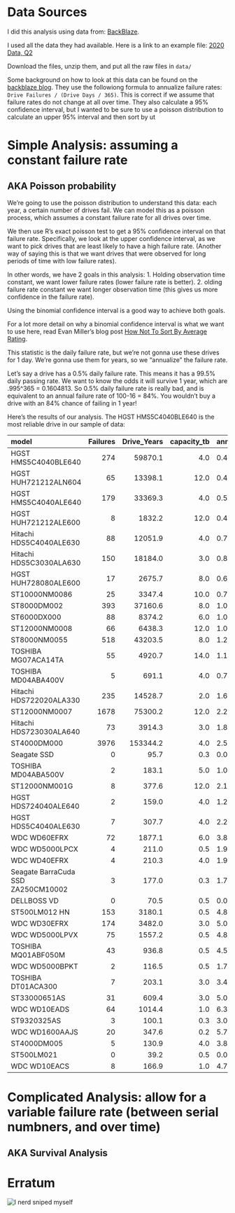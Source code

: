 Data Sources
============

I did this analysis using data from:
[BackBlaze](https://www.backblaze.com/b2/hard-drive-test-data.html#downloading-the-raw-hard-drive-test-data).

I used all the data they had available. Here is a link to an example
file: [2020 Data,
Q2](https://f001.backblazeb2.com/file/Backblaze-Hard-Drive-Data/data_Q2_2020.zip)

Download the files, unzip them, and put all the raw files in `data/`

Some background on how to look at this data can be found on the
[backblaze
blog](https://www.backblaze.com/blog/backblaze-hard-drive-stats-q1-2020/).
They use the followiong formula to annualize failure rates:
`Drive Failures / (Drive Days / 365)`. This is correct if we assume that
failure rates do not change at all over time. They also calculate a 95%
confidence interval, but I wanted to be sure to use a poisson
distribution to calculate an upper 95% interval and then sort by ut

Simple Analysis: assuming a constant failure rate
=================================================

AKA Poisson probability
-----------------------

We’re going to use the poisson distribution to understand this data:
each year, a certain number of drives fail. We can model this as a
poisson process, which assumes a constant failure rate for all drives
over time.

We then use R’s exact poisson test to get a 95% confidence interval on
that failure rate. Specifically, we look at the upper confidence
interval, as we want to pick drives that are least likely to have a high
failure rate. (Another way of saying this is that we want drives that
were observed for long periods of time with low failure rates).

In other words, we have 2 goals in this analysis: 1. Holding observation
time constant, we want lower failure rates (lower failure rate is
better). 2. olding failure rate constant we want longer observation time
(this gives us more confidence in the failure rate).

Using the binomial confidence interval is a good way to achieve both
goals.

For a lot more detail on why a binomial confidence interval is what we
want to use here, read Evan Miller’s blog post [How Not To Sort By
Average
Rating](https://www.evanmiller.org/how-not-to-sort-by-average-rating.html).

This statistic is the daily failure rate, but we’re not gonna use these
drives for 1 day. We’re gonna use them for years, so we “annualize” the
failure rate.

Let’s say a drive has a 0.5% daily failure rate. This means it has a
99.5% daily passing rate. We want to know the odds it will survive 1
year, which are .995^365 = 0.1604813. So 0.5% daily failure rate is
really bad, and is equivalent to an annual failure rate of 100-16 = 84%.
You wouldn’t buy a drive with an 84% chance of failing in 1 year!

Here’s the results of our analysis. The HGST HMS5C4040BLE640 is the most
reliable drive in our sample of data:

<table>
<thead>
<tr class="header">
<th style="text-align: left;">model</th>
<th style="text-align: right;">Failures</th>
<th style="text-align: right;">Drive_Years</th>
<th style="text-align: right;">capacity_tb</th>
<th style="text-align: left;">annual_drive_failure_rate</th>
<th style="text-align: left;">annual_drive_failure_rate_95</th>
</tr>
</thead>
<tbody>
<tr class="odd">
<td style="text-align: left;">HGST HMS5C4040BLE640</td>
<td style="text-align: right;">274</td>
<td style="text-align: right;">59870.1</td>
<td style="text-align: right;">4.0</td>
<td style="text-align: left;">0.46%</td>
<td style="text-align: left;">0.52%</td>
</tr>
<tr class="even">
<td style="text-align: left;">HGST HUH721212ALN604</td>
<td style="text-align: right;">65</td>
<td style="text-align: right;">13398.1</td>
<td style="text-align: right;">12.0</td>
<td style="text-align: left;">0.49%</td>
<td style="text-align: left;">0.62%</td>
</tr>
<tr class="odd">
<td style="text-align: left;">HGST HMS5C4040ALE640</td>
<td style="text-align: right;">179</td>
<td style="text-align: right;">33369.3</td>
<td style="text-align: right;">4.0</td>
<td style="text-align: left;">0.54%</td>
<td style="text-align: left;">0.62%</td>
</tr>
<tr class="even">
<td style="text-align: left;">HGST HUH721212ALE600</td>
<td style="text-align: right;">8</td>
<td style="text-align: right;">1832.2</td>
<td style="text-align: right;">12.0</td>
<td style="text-align: left;">0.44%</td>
<td style="text-align: left;">0.86%</td>
</tr>
<tr class="odd">
<td style="text-align: left;">Hitachi HDS5C4040ALE630</td>
<td style="text-align: right;">88</td>
<td style="text-align: right;">12051.9</td>
<td style="text-align: right;">4.0</td>
<td style="text-align: left;">0.73%</td>
<td style="text-align: left;">0.90%</td>
</tr>
<tr class="even">
<td style="text-align: left;">Hitachi HDS5C3030ALA630</td>
<td style="text-align: right;">150</td>
<td style="text-align: right;">18184.0</td>
<td style="text-align: right;">3.0</td>
<td style="text-align: left;">0.82%</td>
<td style="text-align: left;">0.97%</td>
</tr>
<tr class="odd">
<td style="text-align: left;">HGST HUH728080ALE600</td>
<td style="text-align: right;">17</td>
<td style="text-align: right;">2675.7</td>
<td style="text-align: right;">8.0</td>
<td style="text-align: left;">0.64%</td>
<td style="text-align: left;">1.02%</td>
</tr>
<tr class="even">
<td style="text-align: left;">ST10000NM0086</td>
<td style="text-align: right;">25</td>
<td style="text-align: right;">3347.4</td>
<td style="text-align: right;">10.0</td>
<td style="text-align: left;">0.75%</td>
<td style="text-align: left;">1.10%</td>
</tr>
<tr class="odd">
<td style="text-align: left;">ST8000DM002</td>
<td style="text-align: right;">393</td>
<td style="text-align: right;">37160.6</td>
<td style="text-align: right;">8.0</td>
<td style="text-align: left;">1.06%</td>
<td style="text-align: left;">1.17%</td>
</tr>
<tr class="even">
<td style="text-align: left;">ST6000DX000</td>
<td style="text-align: right;">88</td>
<td style="text-align: right;">8374.2</td>
<td style="text-align: right;">6.0</td>
<td style="text-align: left;">1.05%</td>
<td style="text-align: left;">1.29%</td>
</tr>
<tr class="odd">
<td style="text-align: left;">ST12000NM0008</td>
<td style="text-align: right;">66</td>
<td style="text-align: right;">6438.3</td>
<td style="text-align: right;">12.0</td>
<td style="text-align: left;">1.03%</td>
<td style="text-align: left;">1.30%</td>
</tr>
<tr class="even">
<td style="text-align: left;">ST8000NM0055</td>
<td style="text-align: right;">518</td>
<td style="text-align: right;">43203.5</td>
<td style="text-align: right;">8.0</td>
<td style="text-align: left;">1.20%</td>
<td style="text-align: left;">1.31%</td>
</tr>
<tr class="odd">
<td style="text-align: left;">TOSHIBA MG07ACA14TA</td>
<td style="text-align: right;">55</td>
<td style="text-align: right;">4920.7</td>
<td style="text-align: right;">14.0</td>
<td style="text-align: left;">1.12%</td>
<td style="text-align: left;">1.45%</td>
</tr>
<tr class="even">
<td style="text-align: left;">TOSHIBA MD04ABA400V</td>
<td style="text-align: right;">5</td>
<td style="text-align: right;">691.1</td>
<td style="text-align: right;">4.0</td>
<td style="text-align: left;">0.72%</td>
<td style="text-align: left;">1.69%</td>
</tr>
<tr class="odd">
<td style="text-align: left;">Hitachi HDS722020ALA330</td>
<td style="text-align: right;">235</td>
<td style="text-align: right;">14528.7</td>
<td style="text-align: right;">2.0</td>
<td style="text-align: left;">1.62%</td>
<td style="text-align: left;">1.84%</td>
</tr>
<tr class="even">
<td style="text-align: left;">ST12000NM0007</td>
<td style="text-align: right;">1678</td>
<td style="text-align: right;">75300.2</td>
<td style="text-align: right;">12.0</td>
<td style="text-align: left;">2.23%</td>
<td style="text-align: left;">2.34%</td>
</tr>
<tr class="odd">
<td style="text-align: left;">Hitachi HDS723030ALA640</td>
<td style="text-align: right;">73</td>
<td style="text-align: right;">3914.3</td>
<td style="text-align: right;">3.0</td>
<td style="text-align: left;">1.86%</td>
<td style="text-align: left;">2.34%</td>
</tr>
<tr class="even">
<td style="text-align: left;">ST4000DM000</td>
<td style="text-align: right;">3976</td>
<td style="text-align: right;">153344.2</td>
<td style="text-align: right;">4.0</td>
<td style="text-align: left;">2.59%</td>
<td style="text-align: left;">2.67%</td>
</tr>
<tr class="odd">
<td style="text-align: left;">Seagate SSD</td>
<td style="text-align: right;">0</td>
<td style="text-align: right;">95.7</td>
<td style="text-align: right;">0.3</td>
<td style="text-align: left;">0.00%</td>
<td style="text-align: left;">3.85%</td>
</tr>
<tr class="even">
<td style="text-align: left;">TOSHIBA MD04ABA500V</td>
<td style="text-align: right;">2</td>
<td style="text-align: right;">183.1</td>
<td style="text-align: right;">5.0</td>
<td style="text-align: left;">1.09%</td>
<td style="text-align: left;">3.95%</td>
</tr>
<tr class="odd">
<td style="text-align: left;">ST12000NM001G</td>
<td style="text-align: right;">8</td>
<td style="text-align: right;">377.6</td>
<td style="text-align: right;">12.0</td>
<td style="text-align: left;">2.12%</td>
<td style="text-align: left;">4.17%</td>
</tr>
<tr class="even">
<td style="text-align: left;">HGST HDS724040ALE640</td>
<td style="text-align: right;">2</td>
<td style="text-align: right;">159.0</td>
<td style="text-align: right;">4.0</td>
<td style="text-align: left;">1.26%</td>
<td style="text-align: left;">4.54%</td>
</tr>
<tr class="odd">
<td style="text-align: left;">HGST HDS5C4040ALE630</td>
<td style="text-align: right;">7</td>
<td style="text-align: right;">307.7</td>
<td style="text-align: right;">4.0</td>
<td style="text-align: left;">2.27%</td>
<td style="text-align: left;">4.69%</td>
</tr>
<tr class="even">
<td style="text-align: left;">WDC WD60EFRX</td>
<td style="text-align: right;">72</td>
<td style="text-align: right;">1877.1</td>
<td style="text-align: right;">6.0</td>
<td style="text-align: left;">3.84%</td>
<td style="text-align: left;">4.83%</td>
</tr>
<tr class="odd">
<td style="text-align: left;">WDC WD5000LPCX</td>
<td style="text-align: right;">4</td>
<td style="text-align: right;">211.0</td>
<td style="text-align: right;">0.5</td>
<td style="text-align: left;">1.90%</td>
<td style="text-align: left;">4.85%</td>
</tr>
<tr class="even">
<td style="text-align: left;">WDC WD40EFRX</td>
<td style="text-align: right;">4</td>
<td style="text-align: right;">210.3</td>
<td style="text-align: right;">4.0</td>
<td style="text-align: left;">1.90%</td>
<td style="text-align: left;">4.87%</td>
</tr>
<tr class="odd">
<td style="text-align: left;">Seagate BarraCuda SSD ZA250CM10002</td>
<td style="text-align: right;">3</td>
<td style="text-align: right;">177.0</td>
<td style="text-align: right;">0.3</td>
<td style="text-align: left;">1.70%</td>
<td style="text-align: left;">4.95%</td>
</tr>
<tr class="even">
<td style="text-align: left;">DELLBOSS VD</td>
<td style="text-align: right;">0</td>
<td style="text-align: right;">70.5</td>
<td style="text-align: right;">0.5</td>
<td style="text-align: left;">0.00%</td>
<td style="text-align: left;">5.23%</td>
</tr>
<tr class="odd">
<td style="text-align: left;">ST500LM012 HN</td>
<td style="text-align: right;">153</td>
<td style="text-align: right;">3180.1</td>
<td style="text-align: right;">0.5</td>
<td style="text-align: left;">4.81%</td>
<td style="text-align: left;">5.64%</td>
</tr>
<tr class="even">
<td style="text-align: left;">WDC WD30EFRX</td>
<td style="text-align: right;">174</td>
<td style="text-align: right;">3482.0</td>
<td style="text-align: right;">3.0</td>
<td style="text-align: left;">5.00%</td>
<td style="text-align: left;">5.80%</td>
</tr>
<tr class="odd">
<td style="text-align: left;">WDC WD5000LPVX</td>
<td style="text-align: right;">75</td>
<td style="text-align: right;">1557.2</td>
<td style="text-align: right;">0.5</td>
<td style="text-align: left;">4.82%</td>
<td style="text-align: left;">6.04%</td>
</tr>
<tr class="even">
<td style="text-align: left;">TOSHIBA MQ01ABF050M</td>
<td style="text-align: right;">43</td>
<td style="text-align: right;">936.8</td>
<td style="text-align: right;">0.5</td>
<td style="text-align: left;">4.59%</td>
<td style="text-align: left;">6.18%</td>
</tr>
<tr class="odd">
<td style="text-align: left;">WDC WD5000BPKT</td>
<td style="text-align: right;">2</td>
<td style="text-align: right;">116.5</td>
<td style="text-align: right;">0.5</td>
<td style="text-align: left;">1.72%</td>
<td style="text-align: left;">6.20%</td>
</tr>
<tr class="even">
<td style="text-align: left;">TOSHIBA DT01ACA300</td>
<td style="text-align: right;">7</td>
<td style="text-align: right;">203.1</td>
<td style="text-align: right;">3.0</td>
<td style="text-align: left;">3.45%</td>
<td style="text-align: left;">7.10%</td>
</tr>
<tr class="odd">
<td style="text-align: left;">ST33000651AS</td>
<td style="text-align: right;">31</td>
<td style="text-align: right;">609.4</td>
<td style="text-align: right;">3.0</td>
<td style="text-align: left;">5.09%</td>
<td style="text-align: left;">7.22%</td>
</tr>
<tr class="even">
<td style="text-align: left;">WDC WD10EADS</td>
<td style="text-align: right;">64</td>
<td style="text-align: right;">1014.4</td>
<td style="text-align: right;">1.0</td>
<td style="text-align: left;">6.31%</td>
<td style="text-align: left;">8.06%</td>
</tr>
<tr class="odd">
<td style="text-align: left;">ST9320325AS</td>
<td style="text-align: right;">3</td>
<td style="text-align: right;">100.1</td>
<td style="text-align: right;">0.3</td>
<td style="text-align: left;">3.00%</td>
<td style="text-align: left;">8.76%</td>
</tr>
<tr class="even">
<td style="text-align: left;">WDC WD1600AAJS</td>
<td style="text-align: right;">20</td>
<td style="text-align: right;">347.6</td>
<td style="text-align: right;">0.2</td>
<td style="text-align: left;">5.75%</td>
<td style="text-align: left;">8.89%</td>
</tr>
<tr class="odd">
<td style="text-align: left;">ST4000DM005</td>
<td style="text-align: right;">5</td>
<td style="text-align: right;">130.9</td>
<td style="text-align: right;">4.0</td>
<td style="text-align: left;">3.82%</td>
<td style="text-align: left;">8.92%</td>
</tr>
<tr class="even">
<td style="text-align: left;">ST500LM021</td>
<td style="text-align: right;">0</td>
<td style="text-align: right;">39.2</td>
<td style="text-align: right;">0.5</td>
<td style="text-align: left;">0.00%</td>
<td style="text-align: left;">9.42%</td>
</tr>
<tr class="odd">
<td style="text-align: left;">WDC WD10EACS</td>
<td style="text-align: right;">8</td>
<td style="text-align: right;">166.9</td>
<td style="text-align: right;">1.0</td>
<td style="text-align: left;">4.79%</td>
<td style="text-align: left;">9.45%</td>
</tr>
</tbody>
</table>

Complicated Analysis: allow for a variable failure rate (between serial numbners, and over time)
================================================================================================

AKA Survival Analysis
---------------------

Erratum
=======

![I nerd sniped myself](https://imgs.xkcd.com/comics/nerd_sniping.png)
